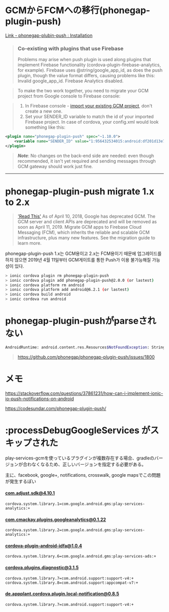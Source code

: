 # GCMからFCMへの移行(phonegap-plugin-push)

[Link - phonegap-plubin-push : Installation](https://github.com/phonegap/phonegap-plugin-push/blob/v1.x/docs/INSTALLATION.md#co-existing-with-plugins-that-use-firebase)
> ### Co-existing with plugins that use Firebase
> Problems may arise when push plugin is used along plugins that implement Firebase functionality (cordova-plugin-firebase-analytics, for example). Firebase uses @string/google_app_id, as does the push plugin, though the value format differs, causing problems like this: Invalid google_app_id. Firebase Analytics disabled.

> To make the two work together, you need to migrate your GCM project from Google console to Firebase console:

> 1. In Firebase console - [import your existing GCM project](https://firebase.google.com/support/guides/google-android#migrate_your_console_project), don't create a new one.
> 2. Set your SENDER_ID variable to match the id of your imported Firebase project. In case of cordova, your config.xml would look something like this:

```xml
<plugin name="phonegap-plugin-push" spec="~1.10.0">
    <variable name="SENDER_ID" value="1:956432534015:android:df201d13e7261425" />
</plugin>
```

> ***Note***: No changes on the back-end side are needed: even though recommended, it isn't yet required and sending messages through GCM gateway should work just fine.

***
# phonegap-plugin-push migrate 1.x to 2.x

> ['Read This'](https://developers.google.com/cloud-messaging/android/android-migrate-fcm) As of April 10, 2018, Google has deprecated GCM. The GCM server and client APIs are deprecated and will be removed as soon as April 11, 2019. Migrate GCM apps to Firebase Cloud Messaging (FCM), which inherits the reliable and scalable GCM infrastructure, plus many new features. See the migration guide to learn more.


phonegap-plugin-push 1.x는 GCM용이고 2.x는 FCM용이기 때문에 업그레이드를 하지 않으면 2019년 4월 11일부터 GCM게이트를 통한 Push가 이용 불가능해질 가능성이 있다.

```bash
> ionic cordova plugin rm phonegap-plugin-push
> ionic cordova plugin add phonegap-plugin-push@2.0.0 (or lastest)
> ionic cordova platform rm android
> ionic cordova platform add android@6.2.1 (or lastest)
> ionic cordova build android
> ionic cordova run android
```

# phonegap-plugin-pushがparseされない
```bash
AndroidRuntime: android.content.res.Resources$NotFoundException: String resource ID #0x0”
```
> https://github.com/phonegap/phonegap-plugin-push/issues/1800


# メモ
https://stackoverflow.com/questions/37861231/how-can-i-implement-ionic-io-push-notifications-on-android  

https://codesundar.com/phonegap-plugin-push/

# :processDebugGoogleServices がスキップされた

play-services-gcmを使っているプラグインが複数存在する場合、gradleのバージョンが合わなくなるため、正しいバージョンを指定する必要がある。

主に、facebook, google+, notifications, crosswalk, google mapsでこの問題が発生するぽい

#### com.adjust.sdk@4.10.1	
    cordova.system.library.1=com.google.android.gms:play-services-analytics:+
#### com.cmackay.plugins.googleanalytics@0.1.22	
	cordova.system.library.2=com.google.android.gms:play-services-analytics:+
#### cordova-plugin-android-idfa@1.0.4	
	cordova.system.library.6=com.google.android.gms:play-services-ads:+
#### cordova.plugins.diagnostic@3.1.5	
	cordova.system.library.7=com.android.support:support-v4:+
	cordova.system.library.8=com.android.support:appcompat-v7:+
#### de.appplant.cordova.plugin.local-notification@0.8.5	
	cordova.system.library.7=com.android.support:support-v4:+
